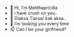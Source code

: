 - 👋 Hi, I’m Melithapricilla
- 👀 i have crush on you..
- 🌱 Diaksa Tiarsa/ kak aksa..
- 💞️ I’m looking you every time
- 📫 Can I be your girlfriend?

<!---
Melithapricilla/Melithapricilla is a ✨ special ✨ repository because its `README.md` (this file) appears on your GitHub profile.
You can click the Preview link to take a look at your changes.
--->
